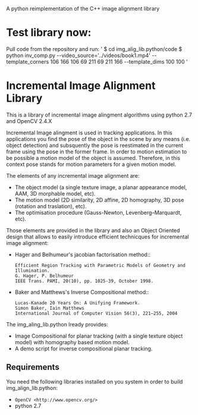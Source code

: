 A python reimplementation of the C++ image alignment library

Test library now:
=================

Pull code from the repository and run:
'
$ cd img_alig_lib.python/code
$ python inv_comp.py --video_source='../videos/book1.mp4' --template_corners 106 166 106 69 211 69 211 166 --template_dims 100 100
'

Incremental Image Alignment Library
===================================

This is a library of incremental image alingment algorithms using python 2.7 and OpenCV 2.4.X

Incremental Image alingment is used in tracking applications. In this applications you find the
pose of the object in the scene by any means (i.e. object detection) and subsquently the pose
is reestimated in the current frame using the pose in the former frame. In order to motion
estimation to be possible a motion model of the object is assumed. Therefore, in this context
pose stands for motion parameters for a given motion model.

The elements of any incremental image alignment are:

  * The object model (a single texture image, a planar appearance model, AAM, 3D morphable model, etc).
  * The motion model (2D similarity, 2D affine, 2D homography, 3D pose (rotation and traslation), etc).
  * The optimisation procedure (Gauss-Newton, Levenberg–Marquardt, etc).

Those elements are provided in the library and also an Object Oriented design that allows to easily introduce
efficient technicques for incremental image alignment:

  * Hager and Belhumeur's jacobian factorisation method::
      
        Efficient Region Tracking with Parametric Models of Geometry and Illumination.
        G. Hager, P. Belhumeur
        IEEE Trans. PAMI, 20(10), pp. 1025-39, October 1998.

  * Baker and Matthews's Inverse Compositional method::
      
        Lucas-Kanade 20 Years On: A Unifying Framework.
        Simon Baker, Iain Matthews
        International Journal of Computer Vision 56(3), 221–255, 2004

The img_aling_lib.python lready provides:

  * Image Compositional for planar tracking (with a single texture object model) with
    homography based motion model.
  * A demo script for inverse compositional planar tracking.

Requirements
------------

You need the following libraries installed on you system in order to
build img_align_lib.python:

* `OpenCV <http://www.opencv.org/>`
* python 2.7

